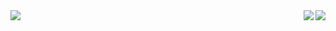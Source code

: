 <!-- Github stats-->
<a href = "https://github.com/byj9402/github-readme-stats">
  <img align = "center" src = "https://github-readme-stats.vercel.app/api?username=byj9402&show_icons=true&theme=dark" />
</a>

<!-- Github Top Langs-->
<a href = "https://github.com/byj9402/github-readme-stats">
  <img align = "right" src = "https://github-readme-stats.vercel.app/api/top-langs/?username=byj9402" />
</a>

<!-- Solved.ac Profile-->
<a href = "https://solved.ac/byj9402">
  <img align = "right" src = "http://mazassumnida.wtf/api/v2/generate_badge?boj=byj9402" />
</a>
